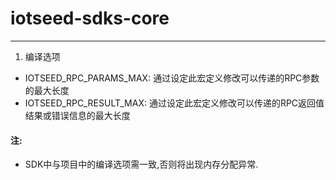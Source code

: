 # iotseed-sdks-core
------------------
1. 编译选项
* IOTSEED_RPC_PARAMS_MAX: 通过设定此宏定义修改可以传递的RPC参数的最大长度
* IOTSEED_RPC_RESULT_MAX: 通过设定此宏定义修改可以传递的RPC返回值结果或错误信息的最大长度

#### 注:

* SDK中与项目中的编译选项需一致,否则将出现内存分配异常.